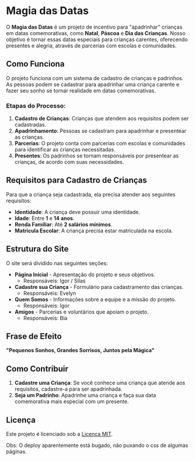 # Magia das Datas

O **Magia das Datas** é um projeto de incentivo para "apadrinhar" crianças em datas comemorativas, como **Natal**, **Páscoa** e **Dia das Crianças**. Nosso objetivo é tornar essas datas especiais para crianças carentes, oferecendo presentes e alegria, através de parcerias com escolas e comunidades.

## Como Funciona

O projeto funciona com um sistema de cadastro de crianças e padrinhos. As pessoas podem se cadastrar para apadrinhar uma criança carente e fazer seu sonho se tornar realidade em datas comemorativas.

### Etapas do Processo:

1. **Cadastro de Crianças**: Crianças que atendem aos requisitos podem ser cadastradas.
2. **Apadrinhamento**: Pessoas se cadastram para apadrinhar e presentear as crianças.
3. **Parcerias**: O projeto conta com parcerias com escolas e comunidades para identificar as crianças necessitadas.
4. **Presentes**: Os padrinhos se tornam responsáveis por presentear as crianças, de acordo com suas necessidades.

## Requisitos para Cadastro de Crianças

Para que a criança seja cadastrada, ela precisa atender aos seguintes requisitos:

- **Identidade**: A criança deve possuir uma identidade.
- **Idade**: Entre **1** e **14 anos**.
- **Renda Familiar**: Até **2 salários mínimos**.
- **Matrícula Escolar**: A criança precisa estar matriculada na escola.

## Estrutura do Site

O site será dividido nas seguintes seções:

- **Página Inicial** - Apresentação do projeto e seus objetivos.
  - Responsáveis: Igor / Silas
- **Cadastre sua Criança** - Formulário para cadastramento das crianças.
  - Responsáveis: Evelyn
- **Quem Somos** - Informações sobre a equipe e a missão do projeto.
  - Responsáveis: Igor
- **Amigos** - Parcerias e voluntários que apoiam o projeto.
  - Responsáveis: Bia

## Frase de Efeito

**"Pequenos Sonhos, Grandes Sorrisos, Juntos pela Mágica"**

## Como Contribuir

1. **Cadastre uma Criança**: Se você conhece uma criança que atende aos requisitos, cadastre-a para ser apadrinhada.
2. **Seja um Padrinho**: Apadrinhe uma criança e faça sua data comemorativa mais especial com um presente.

## Licença

Este projeto é licenciado sob a [Licença MIT](LICENSE).

Obs: O deploy aparentemente está bugado, não puxando o css de algumas páginas.
